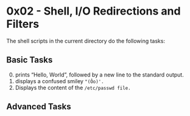 # 0x02 - Shell, I/O Redirections and Filters

The shell scripts in the current directory do the following tasks:

## Basic Tasks
0. prints “Hello, World”, followed by a new line to the standard output.
1. displays a confused smiley `"(Ôo)'.`
2. Displays the content of the `/etc/passwd file.`

## Advanced Tasks